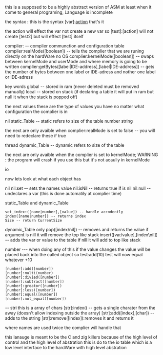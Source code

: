 this is a supposed to be a highly abstract version of ASM at least when it come to general programing, Language is incomplete 

the syntax :
this is the syntax
[var]:[action]([arguments]...) that's it

the action will effect the var not create a new var
so [test]:[action] will not create [test2]
but will effect [test] itself




complier: -- complier communction and configuration table
complier:realMode([boolean]) -- tells the complier that we are runing directly on the hardWare no OS
complier:kernelMode([boolean]) -- swaps between kernelMode and userMode and where memory is going to be written
complier:getBytes([label|IDE-address],[label|IDE-address]) -- gets the number of bytes between one label or IDE-adress and nother one label or IDE-adress

key words 
global -- stored in ram (never deleted must be removed manually)
local -- stored on stack (if declaring a table it will put in ram but null it when the stack is popped off)


the next values these are the type of values you have no matter what configuration the complier is in 

nil
static_Table  -- static refers to size of the table
number
string

the next are only avaible when complier:realMode is set to false -- you will need to redeclare these if true

thread
dynamic_Table -- dynamic refers to size of the table

the next are only avaible when the complier is set to kernelMode; 
WARNING : the program will crash if you use this but it's not acaully in kernelMode

io

now lets look at what each object has 

nil
    nil:set -- sets the names value 
    nil:isNil -- returns true if is nil
    nil:null -- undeclares a var (this is done automatily at complier time)


static_Table and dynamic_Table 

    set_index:([name|number],[value]) -- handle accodently 
    index([name|number]) -- returns index
    Size -- return CurrentSize

dynamic_Table only
    pop([index/nil]) -- removes and returns the value if argument is nill it will remove the top like stack
    insert([var/value],[index\nil]) -- adds the var or value to the table if nill it will add to top like stack

number
    --- when doing any of this if the value changes the value will be placed back into the called object
    so  test:add(10) test will now equal whatever +10

    [number]:add([number])
    [number]:multi(number)
    [number]:divied([number])
    [number]:subtract([number])
    [number]:greator([number])
    [number]:less([number])
    [number]:equal([number])
    [number]:not_equal([number])

-- stri
    this is a array of chars
    [str]:index() -- gets a single charater from the away (doesn't allow indexing outside the array)
    [str]:add([index],[char]) -- adds to the string
    [str]:remove([index]):removes it and returns it 


where names are used twice the complier will handle that 


this lanauge is meant to be the C and zig killers because of the high level of control and the high level of abstration
this is do to the io table which is a low level interface to the hardWare with high level abstration
